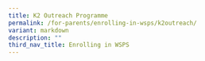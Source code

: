 ```yaml
---
title: K2 Outreach Programme
permalink: /for-parents/enrolling-in-wsps/k2outreach/
variant: markdown
description: ""
third_nav_title: Enrolling in WSPS
---
```

